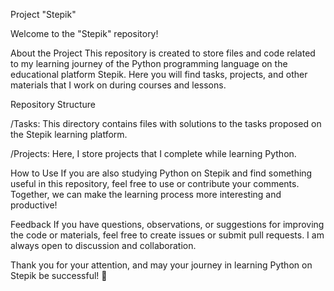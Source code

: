 
Project "Stepik"

Welcome to the "Stepik" repository!

About the Project
This repository is created to store files and code related to my learning journey of the Python programming language on the educational platform Stepik. Here you will find tasks, projects, and other materials that I work on during courses and lessons.

Repository Structure

/Tasks: This directory contains files with solutions to the tasks proposed on the Stepik learning platform.

/Projects: Here, I store projects that I complete while learning Python.

How to Use
If you are also studying Python on Stepik and find something useful in this repository, feel free to use or contribute your comments. Together, we can make the learning process more interesting and productive!

Feedback
If you have questions, observations, or suggestions for improving the code or materials, feel free to create issues or submit pull requests. I am always open to discussion and collaboration.

Thank you for your attention, and may your journey in learning Python on Stepik be successful! 🚀
